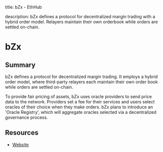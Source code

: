 title: bZx - EthHub

description: bZx defines a protocol for decentralized margin trading with a hybrid order model. Relayers maintain their own orderbook while orders are settled on-chain.

# bZx

## Summary

bZx defines a protocol for decentralized margin trading. It employs a hybrid order model, where third-party relayers each maintain their own order book while orders are settled on-chain.

To provide fair pricing of assets, bZx uses oracle providers to send price data to the network. Providers set a fee for their services and users select oracles of their choice when they make orders. bZx plans to introduce an 'Oracle Registry', which will aggregate oracles selected via a decentralized governance process.

## Resources

* [Website](https://bzx.network)

